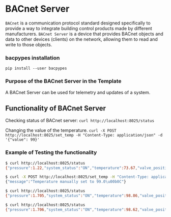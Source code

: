 # BACnet Server
`BACnet` is a communication protocol standard designed specifically to provide a way to integrate building control products made by different manufacturers.
`BACnet Server` is a device that provides BACnet objects and data to other devices (clients) on the network, allowing them to read and write to those objects.

### bacpypes installation
`pip install --user bacpypes`

### Purpose of the BACnet Server in the Template
A BACnet Server can be used for telemetry and updates of a system. 

## Functionality of BACnet Server

Checking status of BACnet server:
`curl http://localhost:8025/status`

Changing the value of the temperature.
`curl -X POST http://localhost:8025/set_temp -H "Content-Type: application/json" -d '{"value": 99}'`

### Example of Testing the functionality
```bash
$ curl http://localhost:8025/status
{"pressure":1.22,"system_status":"ON","temperature":73.67,"valve_position":43.27438018789375}

$ curl -X POST http://localhost:8025/set_temp -H "Content-Type: application/json" -d '{"value": 99}'
{"message":"Temperature manually set to 99.0\u00b0C"}

$ curl http://localhost:8025/status
{"pressure":1.705,"system_status":"ON","temperature":98.86,"valve_position":39.73617090819371}

$ curl http://localhost:8025/status
{"pressure":1.706,"system_status":"ON","temperature":98.62,"valve_position":38.36198706572897}
```
